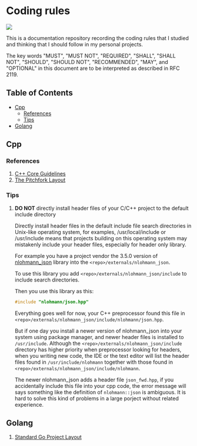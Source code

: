 # Coding rules

![](https://img.shields.io/github/check-runs/black-desk/coding-rules/master)

This is a documentation repository recording the coding rules that I
studied and thinking that I should follow in my personal projects.

The key words "MUST", "MUST NOT", "REQUIRED", "SHALL", "SHALL NOT", "SHOULD",
"SHOULD NOT", "RECOMMENDED", "MAY", and "OPTIONAL" in this document are to be
interpreted as described in RFC 2119.

## Table of Contents

- [Cpp](#cpp)
  - [References](#references)
  - [Tips](#tips)
- [Golang](#golang)

## Cpp

### References

1.  [C++ Core
    Guidelines](https://isocpp.github.io/CppCoreGuidelines/CppCoreGuidelines)
2.  [The Pitchfork
    Layout](https://blog.black-desk.cn/pages/pintchfork-layout.html)

### Tips

1.  **DO NOT** directly install header files of your C/C++ project to
    the default include directory

    Directly install header files in the default include file search
    directories in Unix-like operating system, for examples,
    /usr/local/include or /usr/include means that projects building on
    this operating system may mistakenly include your header files,
    especially for header only library.

    For example you have a project vendor the 3.5.0 version of
    [nlohmann_json](https://github.com/nlohmann/json) library into the
    `<repo>/externals/nlohmann_json`.

    To use this library you add `<repo>/externals/nlohmann_json/include`
    to include search directories.

    Then you use this library as this:

    ``` cpp
    #include "nlohmann/json.hpp"
    ```

    Everything goes well for now, your C++ preprocessor found this file
    in `<repo>/externals/nlohmann_json/include/nlohmann/json.hpp`.

    But if one day you install a newer version of nlohmann_json into
    your system using package manager, and newer header files is
    installed to `/usr/include`. Although the
    `<repo>/externals/nlohmann_json/include` directory has higher
    priority when preprocessor looking for headers, when you writing new
    code, the IDE or the text editor will list the header files found in
    `/usr/include/nlohmann` together with those found in
    `<repo>/externals/nlohmann_json/include/nlohmann`.

    The newer nlohmann_json adds a header file `json_fwd.hpp`, if you
    accidentally include this file into your cpp code, the error message
    will says something like the definition of `nlohmann::json` is
    ambiguous. It is hard to solve this kind of problems in a large
    porject without related experience.

## Golang

1.  [Standard Go Project
    Layout](https://github.com/golang-standards/project-layout)
